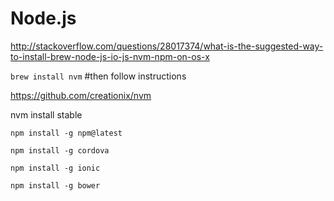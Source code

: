 # Node.js

http://stackoverflow.com/questions/28017374/what-is-the-suggested-way-to-install-brew-node-js-io-js-nvm-npm-on-os-x

`brew install nvm` #then follow instructions

https://github.com/creationix/nvm

nvm install stable

`npm install -g npm@latest`

`npm install -g cordova`

`npm install -g ionic`

`npm install -g bower`
